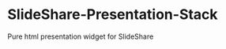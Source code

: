 SlideShare-Presentation-Stack
=============================

Pure html presentation widget for SlideShare
